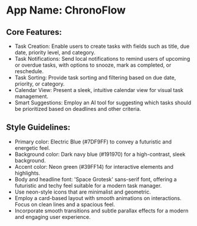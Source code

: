 # **App Name**: ChronoFlow

## Core Features:

- Task Creation: Enable users to create tasks with fields such as title, due date, priority level, and category.
- Task Notifications: Send local notifications to remind users of upcoming or overdue tasks, with options to snooze, mark as completed, or reschedule.
- Task Sorting: Provide task sorting and filtering based on due date, priority, or category.
- Calendar View: Present a sleek, intuitive calendar view for visual task management.
- Smart Suggestions: Employ an AI tool for suggesting which tasks should be prioritized based on deadlines and other criteria.

## Style Guidelines:

- Primary color: Electric Blue (#7DF9FF) to convey a futuristic and energetic feel.
- Background color: Dark navy blue (#191970) for a high-contrast, sleek background.
- Accent color: Neon green (#39FF14) for interactive elements and highlights.
- Body and headline font: 'Space Grotesk' sans-serif font, offering a futuristic and techy feel suitable for a modern task manager.
- Use neon-style icons that are minimalist and geometric.
- Employ a card-based layout with smooth animations on interactions. Focus on clean lines and a spacious feel.
- Incorporate smooth transitions and subtle parallax effects for a modern and engaging user experience.